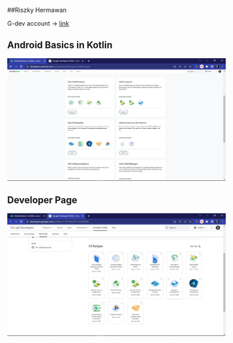 ##Riszky Hermawan

G-dev account -> [link](https://g.dev/riszky-hermawan) 

## Android Basics in Kotlin
![kotin_badge](img/kotlin_badge.png)


## Developer Page
![developer_badge](img/developer_badge.png)

